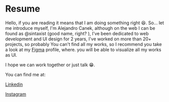 # Resume

Hello, if you are reading it means that I am doing something right 😆.
So... let me introduce myself, I'm Alejandro Canek, although on the web I can be found as @sintaxist (good name, right? ), I've been dedicated to web development and UI design for 2 years, I've worked on more than 20+ projects, so probably You can't find all my works, so I recommend you take a look at my [Figma](https://www.figma.com/@sintaxist) profile, where. you will be able to visualize all my works as UI.

I hope we can work together or just talk 😁.

You can find me at:

[Linkedin](https://www.linkedin.com/in/alejandro-canek-428337245/)

[Instagram](https://www.instagram.com/sintaxist/)

